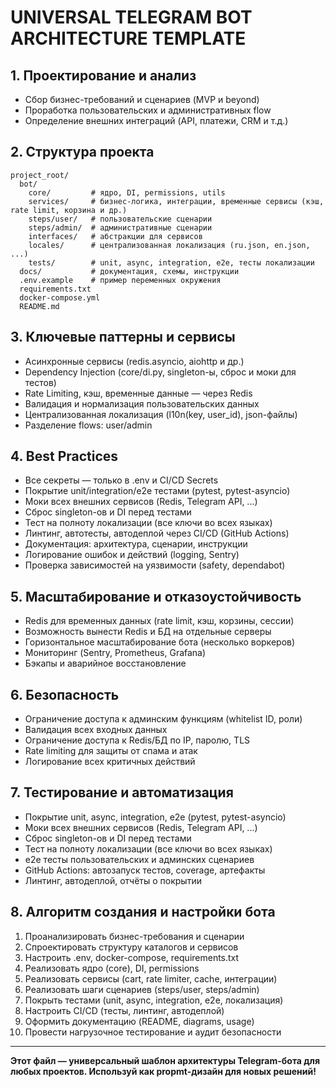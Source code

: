 # UNIVERSAL TELEGRAM BOT ARCHITECTURE TEMPLATE

## 1. Проектирование и анализ
- Сбор бизнес-требований и сценариев (MVP и beyond)
- Проработка пользовательских и административных flow
- Определение внешних интеграций (API, платежи, CRM и т.д.)

## 2. Структура проекта
```
project_root/
  bot/
    core/         # ядро, DI, permissions, utils
    services/     # бизнес-логика, интеграции, временные сервисы (кэш, rate limit, корзина и др.)
    steps/user/   # пользовательские сценарии
    steps/admin/  # административные сценарии
    interfaces/   # абстракции для сервисов
    locales/      # централизованная локализация (ru.json, en.json, ...)
    tests/        # unit, async, integration, e2e, тесты локализации
  docs/           # документация, схемы, инструкции
  .env.example    # пример переменных окружения
  requirements.txt
  docker-compose.yml
  README.md
```

## 3. Ключевые паттерны и сервисы
- Асинхронные сервисы (redis.asyncio, aiohttp и др.)
- Dependency Injection (core/di.py, singleton-ы, сброс и моки для тестов)
- Rate Limiting, кэш, временные данные — через Redis
- Валидация и нормализация пользовательских данных
- Централизованная локализация (l10n(key, user_id), json-файлы)
- Разделение flows: user/admin

## 4. Best Practices
- Все секреты — только в .env и CI/CD Secrets
- Покрытие unit/integration/e2e тестами (pytest, pytest-asyncio)
- Моки всех внешних сервисов (Redis, Telegram API, ...)
- Сброс singleton-ов и DI перед тестами
- Тест на полноту локализации (все ключи во всех языках)
- Линтинг, автотесты, автодеплой через CI/CD (GitHub Actions)
- Документация: архитектура, сценарии, инструкции
- Логирование ошибок и действий (logging, Sentry)
- Проверка зависимостей на уязвимости (safety, dependabot)

## 5. Масштабирование и отказоустойчивость
- Redis для временных данных (rate limit, кэш, корзины, сессии)
- Возможность вынести Redis и БД на отдельные серверы
- Горизонтальное масштабирование бота (несколько воркеров)
- Мониторинг (Sentry, Prometheus, Grafana)
- Бэкапы и аварийное восстановление

## 6. Безопасность
- Ограничение доступа к админским функциям (whitelist ID, роли)
- Валидация всех входных данных
- Ограничение доступа к Redis/БД по IP, паролю, TLS
- Rate limiting для защиты от спама и атак
- Логирование всех критичных действий

## 7. Тестирование и автоматизация
- Покрытие unit, async, integration, e2e (pytest, pytest-asyncio)
- Моки всех внешних сервисов (Redis, Telegram API, ...)
- Сброс singleton-ов и DI перед тестами
- Тест на полноту локализации (все ключи во всех языках)
- e2e тесты пользовательских и админских сценариев
- GitHub Actions: автозапуск тестов, coverage, артефакты
- Линтинг, автодеплой, отчёты о покрытии

## 8. Алгоритм создания и настройки бота
1. Проанализировать бизнес-требования и сценарии
2. Спроектировать структуру каталогов и сервисов
3. Настроить .env, docker-compose, requirements.txt
4. Реализовать ядро (core), DI, permissions
5. Реализовать сервисы (cart, rate limiter, cache, интеграции)
6. Реализовать шаги сценариев (steps/user, steps/admin)
7. Покрыть тестами (unit, async, integration, e2e, локализация)
8. Настроить CI/CD (тесты, линтинг, автодеплой)
9. Оформить документацию (README, diagrams, usage)
10. Провести нагрузочное тестирование и аудит безопасности

---

**Этот файл — универсальный шаблон архитектуры Telegram-бота для любых проектов. Используй как propmt-дизайн для новых решений!** 